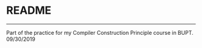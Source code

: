 # README  
---  
Part of the practice for my Compiler Construction Principle course in BUPT.  
09/30/2019  
